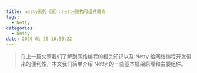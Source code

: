 ```yaml
---
title: netty系列（三）：netty架构和组件简介
tags:
  - Netty
categories:
  - Netty
date: 2020-01-20 16:50:22
---
```



> 在上一篇文章我们了解到网络编程的相关知识以及 Netty 给网络编程开发带来的便利性，本文我们简单介绍 Netty 的一些基本框架原理和主要组件。

<!--more-->